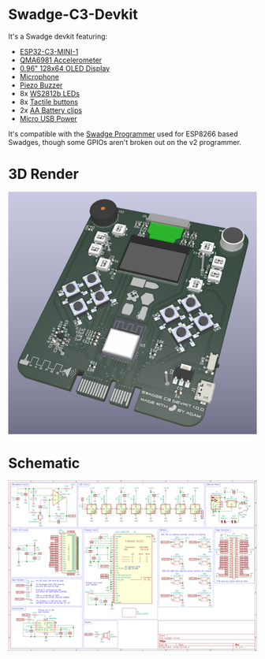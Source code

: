 # Swadge-C3-Devkit

It's a Swadge devkit featuring:

* [ESP32-C3-MINI-1](https://www.espressif.com/sites/default/files/documentation/esp32-c3-mini-1_datasheet_en.pdf)
* [QMA6981 Accelerometer](https://datasheet.lcsc.com/szlcsc/QST-QMA6981_C310611.pdf)
* [0.96" 128x64 OLED Display](https://www.buydisplay.com/download/manual/ER-OLED0.96-1_Series_Datasheet.pdf)
* [Microphone](https://www.puiaudio.com/media/SpecSheet/POM-2738P-R.pdf)
* [Piezo Buzzer](https://datasheet.lcsc.com/szlcsc/1808301434_ZLFY-ZL-YDW1207-4005PA-5-0_C219727.pdf)
* 8x [WS2812b LEDs](https://cdn-shop.adafruit.com/datasheets/WS2812B.pdf)
* 8x [Tactile buttons](https://www.te.com/commerce/DocumentDelivery/DDEController?Action=srchrtrv&DocNm=2-1437565-7&DocType=Customer+Drawing&DocLang=Englishe)
* 2x [AA Battery clips](http://www.keyelco.com/product-pdf.cfm?p=1025)
* [Micro USB Power](https://www.molex.com/pdm_docs/sd/473460001_sd.pdf)

It's compatible with the [Swadge Programmer](https://github.com/AEFeinstein/Super-2020-Swadge-HW/tree/master/hardware/swadge-programmer) used for ESP8266 based Swadges, though some GPIOs aren't broken out on the v2 programmer.

# 3D Render

![3D Render](swadge-c3/render-top.png)

# Schematic

![Schematic](swadge-c3/schematic.png)
